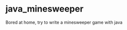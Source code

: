 # java_minesweeper [](https://img.shields.io/github/license/mad-hin/java_minesweeper)
Bored at home, try to write a minesweeper game with java
